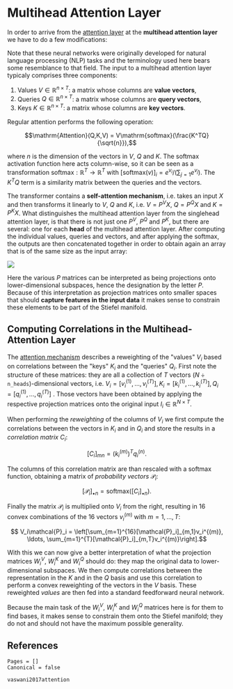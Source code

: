 # Multihead Attention Layer

In order to arrive from the [attention layer](attention_layer.md) at the **multihead attention layer** we have to do a few modifications: 

Note that these neural networks were originally developed for natural language processing (NLP) tasks and the terminology used here bears some resemblance to that field. 
The input to a multihead attention layer typicaly comprises three components:

1. Values $V\in\mathbb{R}^{n\times{}T}$: a matrix whose columns are **value vectors**, 
2. Queries $Q\in\mathbb{R}^{n\times{}T}$: a matrix whose columns are **query vectors**, 
3. Keys $K\in\mathbb{R}^{n\times{}T}$: a matrix whose columns are **key vectors**.

Regular attention performs the following operation: 

```math
\mathrm{Attention}(Q,K,V) = V\mathrm{softmax}(\frac{K^TQ}{\sqrt{n}}),
```

where $n$ is the dimension of the vectors in $V$, $Q$ and $K$. The softmax activation function here acts column-wise, so it can be seen as a transformation $\mathrm{softmax}:\mathbb{R}^{T}\to\mathbb{R}^T$ with $[\mathrm{softmax}(v)]_i = e^{v_i}/\left(\sum_{j=1}e^{v_j}\right)$. The $K^TQ$ term is a similarity matrix between the queries and the vectors. 

The transformer contains a **self-attention mechanism**, i.e. takes an input $X$ and then transforms it linearly to $V$, $Q$ and $K$, i.e. $V = P^VX$, $Q = P^QX$ and $K = P^KX$. What distinguishes the multihead attention layer from the singlehead attention layer, is that there is not just one $P^V$, $P^Q$ and $P^K$, but there are several: one for each **head** of the multihead attention layer. After computing the individual values, queries and vectors, and after applying the softmax, the outputs are then concatenated together in order to obtain again an array that is of the same size as the input array:

![](../tikz/mha.png)

Here the various $P$ matrices can be interpreted as being projections onto lower-dimensional subspaces, hence the designation by the letter $P$. Because of this interpretation as projection matrices onto smaller spaces that should **capture features in the input data** it makes sense to constrain these elements to be part of the Stiefel manifold.   

## Computing Correlations in the Multihead-Attention Layer

The [attention mechanism](attention_layer.md) describes a reweighting of the "values" $V_i$ based on correlations between the "keys" $K_i$ and the "queries" $Q_i$. First note the structure of these matrices: they are all a collection of $T$ vectors $(N\div\mathtt{n\_heads})$-dimensional vectors, i.e. $V_i=[v_i^{(1)}, \ldots, v_i^{(T)}], K_i=[k_i^{(1)}, \ldots, k_i^{(T)}], Q_i=[q_i^{(1)}, \ldots, q_i^{(T)}]$ . Those vectors have been obtained by applying the respective projection matrices onto the original input $I_i\in\mathbb{R}^{N\times{}T}$.

When performing the *reweighting* of the columns of $V_i$ we first compute the correlations between the vectors in $K_i$ and in $Q_i$ and store the results in a *correlation matrix* $C_i$: 

```math
    [C_i]_{mn} = \left(k_i^{(m)}\right)^Tq_i^{(n)}.
```

The columns of this correlation matrix are than rescaled with a softmax function, obtaining a matrix of *probability vectors* $\mathcal{P}_i$:

```math
    [\mathcal{P}_i]_{\bullet{}n} = \mathrm{softmax}([C_i]_{\bullet{}n}).
```

Finally the matrix $\mathcal{P}_i$ is multiplied onto $V_i$ from the right, resulting in 16 convex combinations of the 16 vectors $v_i^{(m)}$ with $m=1,\ldots,T$:

```math
    V_i\mathcal{P}_i = \left[\sum_{m=1}^{16}[\mathcal{P}_i]_{m,1}v_i^{(m)}, \ldots, \sum_{m=1}^{T}[\mathcal{P}_i]_{m,T}v_i^{(m)}\right].
```

With this we can now give a better interpretation of what the projection matrices $W_i^V$, $W_i^K$ and $W_i^Q$ should do: they map the original data to lower-dimensional subspaces. We then compute correlations between the representation in the $K$ and in the $Q$ basis and use this correlation to perform a convex reweighting of the vectors in the $V$ basis. These reweighted *values* are then fed into a standard feedforward neural network.

Because the main task of the $W_i^V$, $W_i^K$ and $W_i^Q$ matrices here is for them to find bases, it makes sense to constrain them onto the Stiefel manifold; they do not and should not have the maximum possible generality.


## References 

```@bibliography
Pages = []
Canonical = false

vaswani2017attention
```